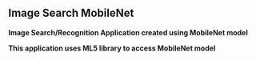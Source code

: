 ## Image Search MobileNet

**Image Search/Recognition Application created using MobileNet model**

**This application uses ML5 library to access MobileNet model**

